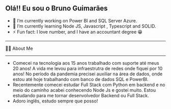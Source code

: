## Olá!! Eu sou o Bruno Guimarães ##

- 🔭 I’m currently working on Power BI and SQL Server Azure.
- 🌱 I’m currently learning Node JS, Javascript , Typescript and SOLID.
- ⚡ Fun fact: I love number, and I have an accountant degree 😁
<hr>
  👨‍💻 About Me
  <hr>
  <ul>
    <li>
      Comecei na tecnologia aos 15 anos trabalhado com suporte até meus 20 anos! A vida me levou para infraestrutra de redes onde fiquei por 10 anos! No período da pandemia precisei auxiliar na área de dados, onde estou até hoje trabalhando com banco de dados SQL e PowerBI. 
    </li>
    <li>
      Recentemente comecei estudar Full Stack com Python em backend e no meio do caminho acabei conhecendo Node Js e gostei muito. Estou estudando para me tornar desenvolvedor Backend ou Full Stack.  
    </li>
    <li>
      Adoro inglês, estudo sempre que posso!
    </li>
  </ul>

<div>
  <a href='https://github.com/brunoguima00'>
    <img  />
</div>
